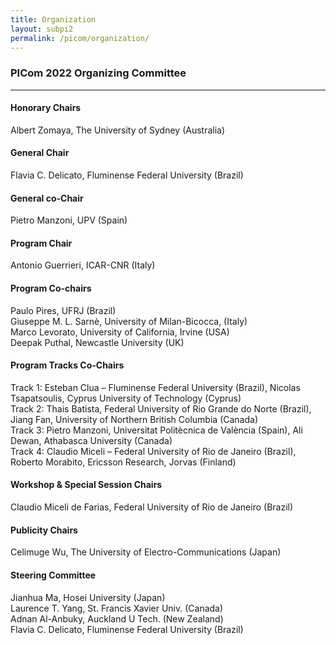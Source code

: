 ```yaml
---
title: Organization
layout: subpi2
permalink: /picom/organization/
---
```


<h3>PICom 2022 Organizing Committee</h3>
<hr/>

<h4>Honorary Chairs</h4>
Albert Zomaya, The University of Sydney (Australia)

<h4>General Chair</h4>
Flavia C. Delicato, Fluminense Federal University (Brazil)

<h4>General co-Chair</h4>
Pietro Manzoni, UPV (Spain)

<h4>Program Chair</h4>
Antonio Guerrieri, ICAR-CNR (Italy)

<h4>Program Co-chairs</h4>
Paulo Pires, UFRJ (Brazil)<br/>
Giuseppe M. L. Sarnè, University of Milan-Bicocca, (Italy)<br/>
Marco Levorato, University of California, Irvine (USA)<br/>
Deepak Puthal, Newcastle University (UK)

<h4> Program Tracks Co-Chairs</h4>
Track 1: Esteban Clua – Fluminense Federal University (Brazil), Nicolas Tsapatsoulis, Cyprus University of Technology (Cyprus)<br/>
Track 2: Thais Batista, Federal University of Rio Grande do Norte (Brazil), Jiang Fan, University of Northern British Columbia (Canada)<br/>
Track 3: Pietro Manzoni, Universitat Politècnica de València (Spain), Ali Dewan, Athabasca University (Canada)<br/>
Track 4: Claudio Miceli – Federal University of Rio de Janeiro (Brazil), Roberto Morabito, Ericsson Research, Jorvas (Finland)

<h4>Workshop & Special Session Chairs</h4>
Claudio Miceli de Farias, Federal University of Rio de Janeiro (Brazil)

<h4>Publicity Chairs</h4>
Celimuge Wu, The University of Electro-Communications (Japan)

<h4>Steering Committee</h4>
Jianhua Ma, Hosei University (Japan)<br/>
Laurence T. Yang, St. Francis Xavier Univ. (Canada)<br/>
Adnan Al-Anbuky, Auckland U Tech. (New Zealand)<br/>
Flavia C. Delicato, Fluminense Federal University (Brazil)